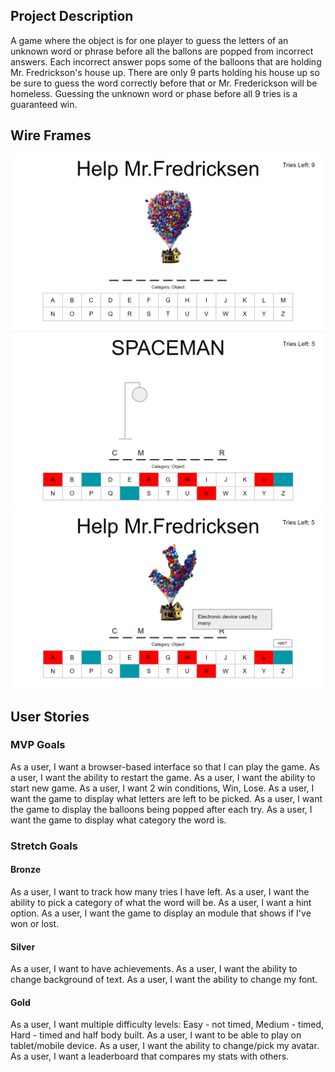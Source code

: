 ## Project Description

A game where the object is for one player to guess the letters of an unknown word or phrase before all the ballons are popped from incorrect answers. Each incorrect answer pops some of the balloons that are holding Mr. Fredrickson's house up. There are only 9 parts holding his house up so be sure to guess the word correctly before that or Mr. Frederickson will be homeless. Guessing the unknown word or phase before all 9 tries is a guaranteed win.

## Wire Frames

![help mr.fredricksen initial screen](assets/wireframe-main.png)
![help mr.fredricksen with correct and wrong inputs](assets/wireframe-ingame.png)
![help mr.fredricksen hint button](assets/wireframe-hint.png)

## User Stories

### MVP Goals

As a user, I want a browser-based interface so that I can play the game.
As a user, I want the ability to restart the game.
As a user, I want the ability to start new game.
As a user, I want 2 win conditions, Win, Lose.
As a user, I want the game to display what letters are left to be picked.
As a user, I want the game to display the balloons being popped after each try.
As a user, I want the game to display what category the word is.

### Stretch Goals

#### Bronze

As a user, I want to track how many tries I have left.
As a user, I want the ability to pick a category of what the word will be.
As a user, I want a hint option.
As a user, I want the game to display an module that shows if I've won or lost.

#### Silver

As a user, I want to have achievements.
As a user, I want the ability to change background of text.
As a user, I want the ability to change my font.

#### Gold

As a user, I want multiple difficulty levels: Easy - not timed, Medium - timed, Hard - timed and half body built.
As a user, I want to be able to play on tablet/mobile device.
As a user, I want the ability to change/pick my avatar.
As a user, I want a leaderboard that compares my stats with others.
